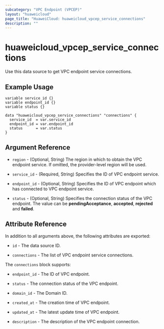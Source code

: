 ```yaml
---
subcategory: "VPC Endpoint (VPCEP)"
layout: "huaweicloud"
page_title: "HuaweiCloud: huaweicloud_vpcep_service_connections"
description: ""
---
```


# huaweicloud_vpcep_service_connections

Use this data source to get VPC endpoint service connections.

## Example Usage

```hcl
variable service_id {}
variable endpoint_id {}
variable status {}

data "huaweicloud_vpcep_service_connections" "connections" {
  service_id  = var.service_id
  endpoint_id = var.endpoint_id
  status      = var.status
}
```

## Argument Reference

* `region` - (Optional, String) The region in which to obtain the VPC endpoint service. If omitted, the
  provider-level region will be used.

* `service_id` - (Required, String) Specifies the ID of VPC endpoint service.

* `endpoint_id` - (Optional, String) Specifies the ID of VPC endpoint which has connected to
  VPC endpoint service.

* `status` - (Optional, String) Specifies the connection status of the VPC endpoint.
  The value can be **pendingAcceptance**, **accepted**, **rejected** and **failed**.

## Attribute Reference

In addition to all arguments above, the following attributes are exported:

* `id` - The data source ID.

* `connections` - The list of VPC endpoint service connections.

The `connections` block supports:

* `endpoint_id` - The ID of VPC endpoint.

* `status` - The connection status of the VPC endpoint.

* `domain_id` - The Domain ID.

* `created_at` - The creation time of VPC endpoint.

* `updated_at` - The latest update time of VPC endpoint.

* `description` - The description of the VPC endpoint connection.
